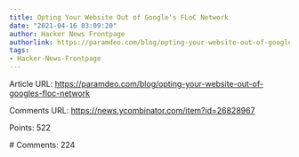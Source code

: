 ```yaml
---
title: Opting Your Website Out of Google's FLoC Network
date: "2021-04-16 03:09:20"
author: Hacker News Frontpage
authorlink: https://paramdeo.com/blog/opting-your-website-out-of-googles-floc-network
tags:
- Hacker-News-Frontpage
---
```


<p>Article URL: <a href="https://paramdeo.com/blog/opting-your-website-out-of-googles-floc-network">https://paramdeo.com/blog/opting-your-website-out-of-googles-floc-network</a></p>
<p>Comments URL: <a href="https://news.ycombinator.com/item?id=26828967">https://news.ycombinator.com/item?id=26828967</a></p>
<p>Points: 522</p>
<p># Comments: 224</p>
